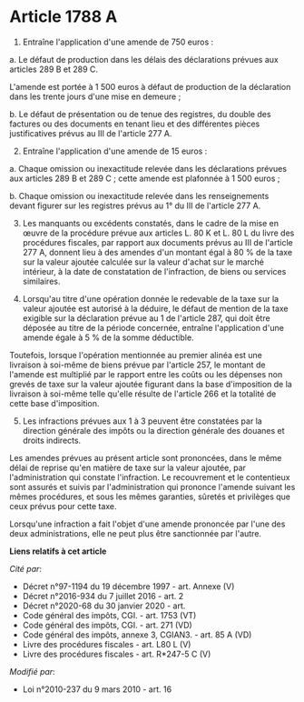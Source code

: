 # Article 1788 A

1. Entraîne l'application d'une amende de 750 euros :

a. Le défaut de production dans les délais des déclarations prévues aux articles 289 B et 289 C.

L'amende est portée à 1 500 euros à défaut de production de la déclaration dans les trente jours d'une mise en demeure ;

b. Le défaut de présentation ou de tenue des registres, du double des factures ou des documents en tenant lieu et des
différentes pièces justificatives prévus au III de l'article 277 A.

2. Entraîne l'application d'une amende de 15 euros :

a. Chaque omission ou inexactitude relevée dans les déclarations prévues aux articles 289 B et 289 C ; cette amende est
plafonnée à 1 500 euros ;

b. Chaque omission ou inexactitude relevée dans les renseignements devant figurer sur les registres prévus au 1° du III de
l'article 277 A.

3. Les manquants ou excédents constatés, dans le cadre de la mise en œuvre de la procédure prévue aux articles L. 80 K et L.
80 L du livre des procédures fiscales, par rapport aux documents prévus au III de l'article 277 A, donnent lieu à des amendes
d'un montant égal à 80 % de la taxe sur la valeur ajoutée calculée sur la valeur d'achat sur le marché intérieur, à la date
de constatation de l'infraction, de biens ou services similaires.

4. Lorsqu'au titre d'une opération donnée le redevable de la taxe sur la valeur ajoutée est autorisé à la déduire, le défaut
de mention de la taxe exigible sur la déclaration prévue au 1 de l'article 287, qui doit être déposée au titre de la période
concernée, entraîne l'application d'une amende égale à 5 % de la somme déductible.

Toutefois, lorsque l'opération mentionnée au premier alinéa est une livraison à soi-même de biens prévue par l'article 257,
le montant de l'amende est multiplié par le rapport entre les coûts ou les dépenses non grevés de taxe sur la valeur ajoutée
figurant dans la base d'imposition de la livraison à soi-même telle qu'elle résulte de l'article 266 et la totalité de cette
base d'imposition.

5. Les infractions prévues aux 1 à 3 peuvent être constatées par la direction générale des impôts ou la direction générale
des douanes et droits indirects.

Les amendes prévues au présent article sont prononcées, dans le même délai de reprise qu'en matière de taxe sur la valeur
ajoutée, par l'administration qui constate l'infraction. Le recouvrement et le contentieux sont assurés et suivis par
l'administration qui prononce l'amende suivant les mêmes procédures, et sous les mêmes garanties, sûretés et privilèges que
ceux prévus pour cette taxe.

Lorsqu'une infraction a fait l'objet d'une amende prononcée par l'une des deux administrations, elle ne peut plus être
sanctionnée par l'autre.

**Liens relatifs à cet article**

_Cité par_:

  - Décret n°97-1194 du 19 décembre 1997 - art. Annexe (V)
  - Décret n°2016-934 du 7 juillet 2016 - art. 2
  - Décret n°2020-68 du 30 janvier 2020 - art.
  - Code général des impôts, CGI. - art. 1753 (VT)
  - Code général des impôts, CGI. - art. 271 (VD)
  - Code général des impôts, annexe 3, CGIAN3. - art. 85 A (VD)
  - Livre des procédures fiscales - art. L80 L (V)
  - Livre des procédures fiscales - art. R*247-5 C (V)

_Modifié par_:

  - Loi n°2010-237 du 9 mars 2010 - art. 16
